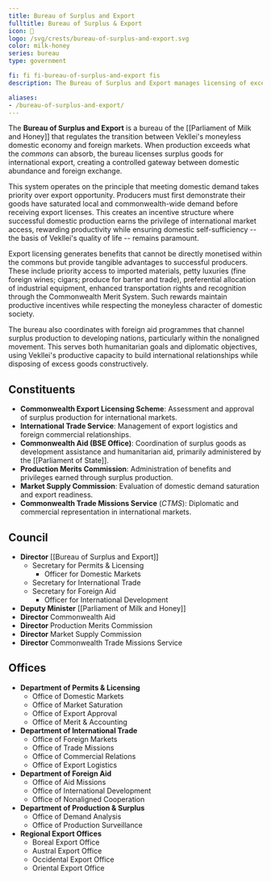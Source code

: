```yaml
---
title: Bureau of Surplus and Export
fulltitle: Bureau of Surplus & Export
icon: 🚢
logo: /svg/crests/bureau-of-surplus-and-export.svg
color: milk-honey
series: bureau
type: government

fi: fi fi-bureau-of-surplus-and-export fis
description: The Bureau of Surplus and Export manages licensing of excess production for foreign markets and coordinates international trade relationships.

aliases:
- /bureau-of-surplus-and-export/
---
```

The <span class="fi fi-bureau-of-surplus-and-export fis"></span> **Bureau of Surplus and Export** is a bureau of the [[Parliament of Milk and Honey]] that regulates the transition between Vekllei's moneyless domestic economy and foreign markets. When production exceeds what the *commons* can absorb, the bureau licenses surplus goods for international export, creating a controlled gateway between domestic abundance and foreign exchange.

This system operates on the principle that meeting domestic demand takes priority over export opportunity. Producers must first demonstrate their goods have saturated local and commonwealth-wide demand before receiving export licenses. This creates an incentive structure where successful domestic production earns the privilege of international market access, rewarding productivity while ensuring domestic self-sufficiency -- the basis of Vekllei's quality of life -- remains paramount.

Export licensing generates benefits that cannot be directly monetised within the commons but provide tangible advantages to successful producers. These include priority access to imported materials, petty luxuries (fine foreign wines; cigars; produce for barter and trade), preferential allocation of industrial equipment, enhanced transportation rights and recognition through the Commonwealth Merit System. Such rewards maintain productive incentives while respecting the moneyless character of domestic society.

The bureau also coordinates with foreign aid programmes that channel surplus production to developing nations, particularly within the nonaligned movement. This serves both humanitarian goals and diplomatic objectives, using Vekllei's productive capacity to build international relationships while disposing of excess goods constructively.

## Constituents

* <span class="fi fi-bureau-of-surplus-and-export fis"></span> **Commonwealth Export Licensing Scheme**: Assessment and approval of surplus production for international markets.
* <span class="fi fi-bureau-of-surplus-and-export fis"></span> **International Trade Service**: Management of export logistics and foreign commercial relationships.
* <span class="fi fi-bureau-of-surplus-and-export fis"></span> **Commonwealth Aid (BSE Office)**: Coordination of surplus goods as development assistance and humanitarian aid, primarily administered by the [[Parliament of State]].
* <span class="fi fi-bureau-of-surplus-and-export fis"></span> **Production Merits Commission**: Administration of benefits and privileges earned through surplus production.
* <span class="fi fi-bureau-of-surplus-and-export fis"></span> **Market Supply Commission**: Evaluation of domestic demand saturation and export readiness.
* <span class="fi fi-bureau-of-surplus-and-export fis"></span> **Commonwealth Trade Missions Service** (*CTMS*): Diplomatic and commercial representation in international markets.

## Council

* **Director** [[Bureau of Surplus and Export]]
  * Secretary for Permits & Licensing
    * Officer for Domestic Markets
  * Secretary for International Trade
  * Secretary for Foreign Aid
    * Officer for International Development
* **Deputy Minister** [[Parliament of Milk and Honey]]
* **Director** Commonwealth Aid
* **Director** Production Merits Commission
* **Director** Market Supply Commission
* **Director** Commonwealth Trade Missions Service

## Offices

* **Department of Permits & Licensing**
  * Office of Domestic Markets
  * Office of Market Saturation
  * Office of Export Approval
  * Office of Merit & Accounting
* **Department of International Trade**
  * Office of Foreign Markets
  * Office of Trade Missions
  * Office of Commercial Relations
  * Office of Export Logistics
* **Department of Foreign Aid**
  * Office of Aid Missions
  * Office of International Development
  * Office of Nonaligned Cooperation
* **Department of Production & Surplus**
  * Office of Demand Analysis
  * Office of Production Surveillance
* **Regional Export Offices**
  * Boreal Export Office
  * Austral Export Office
  * Occidental Export Office
  * Oriental Export Office
